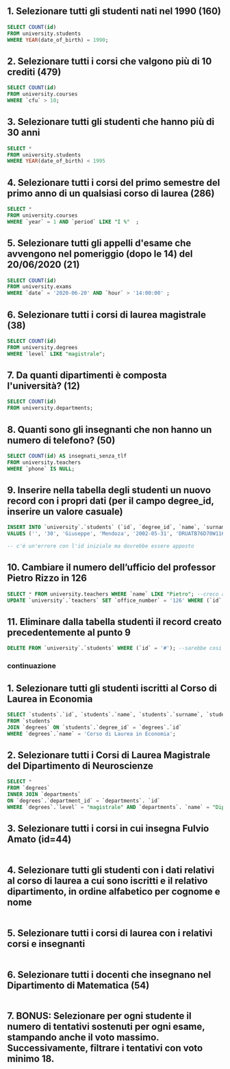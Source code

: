 ## 1. Selezionare tutti gli studenti nati nel 1990 (160)

```sql
SELECT COUNT(id)
FROM university.students
WHERE YEAR(date_of_birth) = 1990;
```

## 2. Selezionare tutti i corsi che valgono più di 10 crediti (479)

```sql
SELECT COUNT(id) 
FROM university.courses
WHERE `cfu` > 10;
```

## 3. Selezionare tutti gli studenti che hanno più di 30 anni

```sql
SELECT * 
FROM university.students
WHERE YEAR(date_of_birth) < 1995
```

## 4. Selezionare tutti i corsi del primo semestre del primo anno di un qualsiasi corso di laurea (286)

```sql
SELECT * 
FROM university.courses
WHERE `year` = 1 AND `period` LIKE "I %"  ;
```



## 5. Selezionare tutti gli appelli d'esame che avvengono nel pomeriggio (dopo le 14) del 20/06/2020 (21)

```sql
SELECT COUNT(id) 
FROM university.exams
WHERE `date` = '2020-06-20' AND `hour` > '14:00:00' ;
```


## 6. Selezionare tutti i corsi di laurea magistrale (38)

```sql
SELECT COUNT(id) 
FROM university.degrees
WHERE `level` LIKE "magistrale";
```

## 7. Da quanti dipartimenti è composta l'università? (12)

```sql
SELECT COUNT(id) 
FROM university.departments;
```

## 8. Quanti sono gli insegnanti che non hanno un numero di telefono? (50)

```sql
SELECT COUNT(id) AS insegnati_senza_tlf
FROM university.teachers
WHERE `phone` IS NULL;
```

## 9. Inserire nella tabella degli studenti un nuovo record con i propri dati (per il campo degree_id, inserire un valore casuale)

```sql
INSERT INTO `university`.`students` (`id`, `degree_id`, `name`, `surname`, `date_of_birth`, `fiscal_code`, `enrolment_date`, `registration_number`, `email`) 
VALUES ('', '30', 'Giuseppe', 'Mendoza', '2002-05-31', 'DRUATB76D70W116U', '2025-01-07', '621033', 'pepemendoza@test.com');

-- c'è un'errore con l'id iniziale ma dovrebbe essere apposto

```

## 10. Cambiare il numero dell’ufficio del professor Pietro Rizzo in 126

```sql
SELECT * FROM university.teachers WHERE `name` LIKE "Pietro"; --creco al professore 
UPDATE `university`.`teachers` SET `office_number` = '126' WHERE (`id` = '58'); --faccio l'update
```

## 11. Eliminare dalla tabella studenti il record creato precedentemente al punto 9

```sql
DELETE FROM `university`.`students` WHERE (`id` = '#'); --sarebbe cosi solo che non ho poputo creare il mio record 
```



### continuazione 

## 1. Selezionare tutti gli studenti iscritti al Corso di Laurea in Economia

```sql
SELECT `students`.`id`, `students`.`name`, `students`.`surname`, `students`.`date_of_birth`, `students`.`email`
FROM `students`
JOIN `degrees` ON `students`.`degree_id` = `degrees`.`id`
WHERE `degrees`.`name` = 'Corso di Laurea in Economia';
```

## 2. Selezionare tutti i Corsi di Laurea Magistrale del Dipartimento di Neuroscienze

```sql
SELECT *
FROM `degrees`
INNER JOIN `departments`
ON `degrees`.`department_id` = `departments`. `id`
WHERE `degrees`.`level` = "magistrale" AND `departments`. `name` = "Dipartimento di Neuroscienze";
```

## 3. Selezionare tutti i corsi in cui insegna Fulvio Amato (id=44)

```sql
```

## 4. Selezionare tutti gli studenti con i dati relativi al corso di laurea a cui sono iscritti e il relativo dipartimento, in ordine alfabetico per cognome e nome

```sql
```

## 5. Selezionare tutti i corsi di laurea con i relativi corsi e insegnanti

```sql
```

## 6. Selezionare tutti i docenti che insegnano nel Dipartimento di Matematica (54)

```sql
```

## 7. BONUS: Selezionare per ogni studente il numero di tentativi sostenuti per ogni esame, stampando anche il voto massimo. Successivamente, filtrare i tentativi con voto minimo 18.

```sql
```